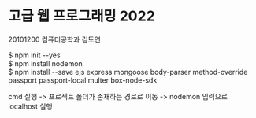 # 고급 웹 프로그래밍 2022

20101200 컴퓨터공학과 김도연  

$ npm init --yes  
$ npm install nodemon  
$ npm install --save ejs express mongoose body-parser method-override passport passport-local multer box-node-sdk  

cmd 실행
-> 프로젝트 폴더가 존재하는 경로로 이동
-> nodemon 입력으로 localhost 실행
